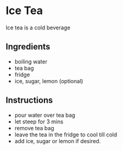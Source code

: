 # Ice Tea
Ice tea is a cold beverage

## Ingredients
* boiling water
* tea bag
* fridge
* ice, sugar, lemon (optional)

## Instructions
* pour water over tea bag
* let steep for 3 mins
* remove tea bag
* leave the tea in the fridge to cool till cold
* add ice, sugar or lemon if desired. 
